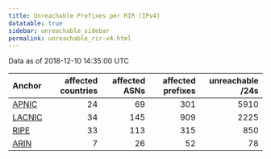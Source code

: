 ```yaml
---
title: Unreachable Prefixes per RIR (IPv4)
datatable: true
sidebar: unreachable_sidebar
permalink: unreachable_rir-v4.html
---
```


Data as of 2018-12-10 14:35:00 UTC


<div class="datatable-begin"></div>

| Anchor                                         |   affected countries |   affected ASNs |   affected prefixes |   unreachable /24s |
|:-----------------------------------------------|---------------------:|----------------:|--------------------:|-------------------:|
| [APNIC](unreachable_APNIC_RPKI_Root-v4.html)   |                   24 |              69 |                 301 |               5910 |
| [LACNIC](unreachable_LACNIC_RPKI_Root-v4.html) |                   34 |             145 |                 909 |               2225 |
| [RIPE](unreachable_RIPE_NCC_RPKI_Root-v4.html) |                   33 |             113 |                 315 |                850 |
| [ARIN](unreachable_ARIN-v4.html)               |                    7 |              26 |                  52 |                 78 |

<div class="datatable-end"></div>